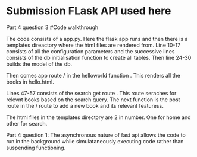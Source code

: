 # Submission FLask API used here

Part 4 question 3
#Code walkthrough

The code consists of a app.py. Here the flask app runs and then there is a templates direactory where the html files are rendered from. 
Line 10-17 consists of all the configuration parameters and the successive lines consists of the db initialisation function to create all tables.
Then line 24-30 builds the model of the db. 

Then comes app route / in the helloworld function . This renders all the books in hello.html.

Lines 47-57 consists of the search get route . This route seraches for relevnt books based on the search query.
The next function is the post route in the / route to add a new book and its relevant featuress.

The html files in the templates directory are 2 in number. One for home and other for search. 


Part 4 question 1: The asynchronous nature of fast api allows the code to run in the background while simulataneously executing code rather than suspending functioning. 

